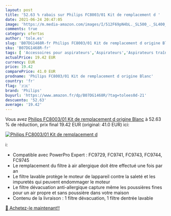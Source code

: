 ```yaml
---
layout: post
title: '52.63 % rabais sur Philips FC8003/01 Kit de remplacement d '
date: 2021-06-24 20:47:05
image: 'https://m.media-amazon.com/images/I/512F69pN4bL._SL500_._SL400_.jpg'
comments: true
category: ofertas
author: 'tole.es'
slug: 'B07DG1468R-fr Philips FC8003/01 Kit de remplacement d origine Blanc'
sku: 'B07DG1468R-fr'
tags: [ 'Accessoires pour aspirateurs','Aspirateurs','Aspirateurs traîneaux','Aspirateurs, entretien des sols et nettoyeurs de vitres','Cuisine et Maison','Filtres pour aspirateurs','philips', ]
actualPrice: 19.42 EUR
currency: EUR
price: 19.42
comparePrice: 41.0 EUR
prodname: 'Philips FC8003/01 Kit de remplacement d origine Blanc'
country: 'fr'
flag: '🇫🇷'
brand: 'Philips'
buyurl: 'https://www.amazon.fr/dp/B07DG1468R/?tag=tolees0d-21'
descuento: '52.63'
average: '19.42'
---
```


Vous avez [Philips FC8003/01 Kit de remplacement d origine Blanc](https://www.amazon.fr/dp/B07DG1468R/?tag=tolees0d-21)  à  52.63 % de réduction, prix final  19.42 EUR (original: 41.0 EUR) ici:

[![Philips FC8003/01 Kit de remplacement d ](https://m.media-amazon.com/images/I/512F69pN4bL._SL500_._SL400_.jpg)](https://www.amazon.fr/dp/B07DG1468R/?tag=tolees0d-21)

ℹ️:

- Compatible avec PowerPro Expert : FC9729, FC9741, FC9743, FC9744, FC9745
- Le remplacement du filtre à air allergique doit être effectué une fois par an
- Le filtre lavable protège le moteur de lappareil contre la saleté et les impuretés qui peuvent endommager le moteur
- Le filtre dévacuation anti-allergique capture même les poussières fines pour un air propre et sans poussière dans votre maison
- Contenu de la livraison : 1 filtre dévacuation, 1 filtre dentrée lavable

[🛒 Achetez-le maintenant!!](https://www.amazon.fr/dp/B07DG1468R/?tag=tolees0d-21)
